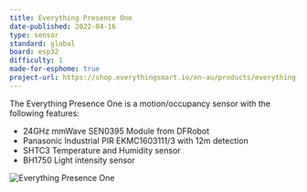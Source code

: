 ```yaml
---
title: Everything Presence One
date-published: 2022-04-16
type: sensor
standard: global
board: esp32
difficulty: 1
made-for-esphome: true
project-url: https://shop.everythingsmart.io/en-au/products/everything-presence-one-kit
---
```


The Everything Presence One is a motion/occupancy sensor with the following features:
- 24GHz mmWave SEN0395 Module from DFRobot
- Panasonic Industrial PIR EKMC1603111/3 with 12m detection
- SHTC3 Temperature and Humidity sensor
- BH1750 Light intensity sensor

![](/everythingsmartmotion-20.jpg "Everything Presence One")